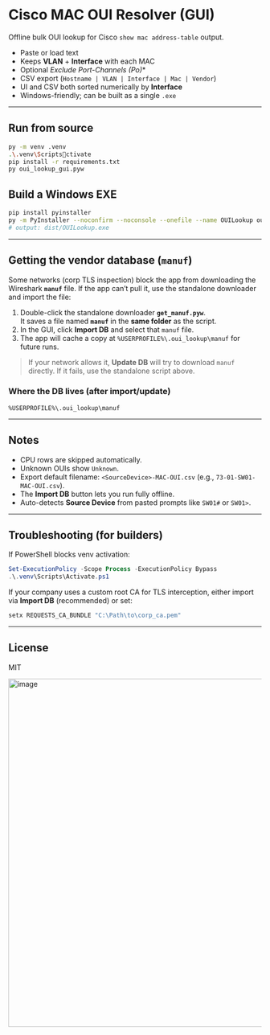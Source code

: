 # Cisco MAC OUI Resolver (GUI)

Offline bulk OUI lookup for Cisco `show mac address-table` output.

- Paste or load text  
- Keeps **VLAN** + **Interface** with each MAC  
- Optional **Exclude Port-Channels (Po*)**  
- CSV export (`Hostname | VLAN | Interface | Mac | Vendor`)  
- UI and CSV both sorted numerically by **Interface**  
- Windows-friendly; can be built as a single `.exe`

---

## Run from source

```bash
py -m venv .venv
.\.venv\Scriptsctivate
pip install -r requirements.txt
py oui_lookup_gui.pyw
```

## Build a Windows EXE

```bash
pip install pyinstaller
py -m PyInstaller --noconfirm --noconsole --onefile --name OUILookup oui_lookup_gui.pyw
# output: dist/OUILookup.exe
```

---

## Getting the vendor database (`manuf`)

Some networks (corp TLS inspection) block the app from downloading the Wireshark **`manuf`** file. If the app can’t pull it, use the standalone downloader and import the file:

1. Double-click the standalone downloader **`get_manuf.pyw`**.  
   It saves a file named **`manuf`** in the **same folder** as the script.
2. In the GUI, click **Import DB** and select that `manuf` file.
3. The app will cache a copy at `%USERPROFILE%\.oui_lookup\manuf` for future runs.

> If your network allows it, **Update DB** will try to download `manuf` directly. If it fails, use the standalone script above.

### Where the DB lives (after import/update)
```
%USERPROFILE%\.oui_lookup\manuf
```

---

## Notes

- CPU rows are skipped automatically.  
- Unknown OUIs show `Unknown`.  
- Export default filename: `<SourceDevice>-MAC-OUI.csv` (e.g., `73-01-SW01-MAC-OUI.csv`).  
- The **Import DB** button lets you run fully offline.  
- Auto-detects **Source Device** from pasted prompts like `SW01#` or `SW01>`.

---

## Troubleshooting (for builders)

If PowerShell blocks venv activation:

```powershell
Set-ExecutionPolicy -Scope Process -ExecutionPolicy Bypass
.\.venv\Scripts\Activate.ps1
```

If your company uses a custom root CA for TLS interception, either import via **Import DB** (recommended) or set:

```powershell
setx REQUESTS_CA_BUNDLE "C:\Path\to\corp_ca.pem"
```

---

## License
MIT


<img width="1116" height="693" alt="image" src="https://github.com/user-attachments/assets/a9f22e85-008d-4e09-a8bc-24e975e70d82" />
